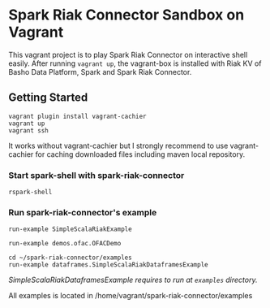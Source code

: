 # Spark Riak Connector Sandbox on Vagrant

This vagrant project is to play Spark Riak Connector on interactive shell easily. After running `vagrant up`, the vagrant-box is installed with Riak KV of Basho Data Platform, Spark and Spark Riak Connector.

## Getting Started

```
vagrant plugin install vagrant-cachier
vagrant up
vagrant ssh
```

It works without vagrant-cachier but I strongly recommend to use vagrant-cachier for caching downloaded files including maven local repository.

### Start spark-shell with spark-riak-connector

```
rspark-shell
```

### Run spark-riak-connector's example

```
run-example SimpleScalaRiakExample
```

```
run-example demos.ofac.OFACDemo
```

```
cd ~/spark-riak-connector/examples
run-example dataframes.SimpleScalaRiakDataframesExample
```

_SimpleScalaRiakDataframesExample requires to run at `examples` directory._

All examples is located in /home/vagrant/spark-riak-connector/examples
